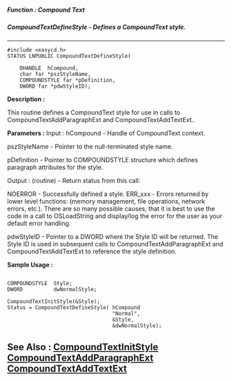 ##### Function : Compound Text
##### CompoundTextDefineStyle - Defines a CompoundText style.
---
```
#include <easycd.h>
STATUS LNPUBLIC CompoundTextDefineStyle(

	DHANDLE  hCompound,
	char far *pszStyleName,
	COMPOUNDSTYLE far *pDefinition,
	DWORD far *pdwStyleID);
```
**Description :**

This routine defines a CompoundText style for use in calls to 
CompoundTextAddParagraphExt and CompoundTextAddTextExt..

**Parameters :**
Input :
hCompound  -  Handle of CompoundText context.

pszStyleName  -  Pointer to the null-terminated style name.

pDefinition  -  Pointer to COMPOUNDSTYLE structure which defines paragraph attributes for the style.

Output :
(routine)  -  Return status from this call: 

NOERROR - Successfully defined a style.
ERR_xxx - Errors returned by lower level functions: (memory management, file operations, network errors, etc.).  There are so many possible causes, that it is best to use the code in a call to OSLoadString and display/log the error for the user as your default error handling.


pdwStyleID  -  Pointer to a DWORD where the Style ID will be returned.  The Style ID is used in subsequent calls to CompoundTextAddParagraphExt and CompoundTextAddTextExt to reference the style definition.


**Sample Usage :**
```

COMPOUNDSTYLE  Style;
DWORD          dwNormalStyle;

CompoundTextInitStyle(&Style);
Status = CompoundTextDefineStyle( hCompound
                                  "Normal",
                                  &Style,
                                  &dwNormalStyle);
```
**See Also :**
[CompoundTextInitStyle](/domino-c-api-docs/reference/Func/CompoundTextInitStyle)
[CompoundTextAddParagraphExt](/domino-c-api-docs/reference/Func/CompoundTextAddParagraphExt)
[CompoundTextAddTextExt](/domino-c-api-docs/reference/Func/CompoundTextAddTextExt)
---
